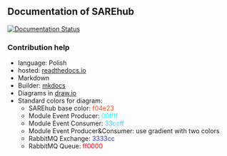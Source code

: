 ## Documentation of SAREhub
[![Documentation Status](https://readthedocs.org/projects/sarehub/badge/?version=latest)](http://sarehub.readthedocs.io/pl/latest/?badge=latest)

### Contribution help
- language: Polish
- hosted: [readthedocs.io](http://sarehub.readthedocs.io/pl/)
- Markdown
- Builder: [mkdocs](http://www.mkdocs.org/)
- Diagrams in [draw.io](https://www.draw.io/)
- Standard colors for diagram:
  * SAREhub base color: <span style="color: f04e23;">f04e23</span>
  * Module Event Producer:  <span style="color: 00ffff;">00ffff</span>
  * Module Event Consumer:  <span style="color: 33ccff;">33ccff</span>
  * Module Event Producer&Consumer:  use gradient with two colors
  * RabbitMQ Exchange: <span style="color: 3333cc;">3333cc</span>
  * RabbitMQ Queue: <span style="color: ff0000;">ff0000</span>
